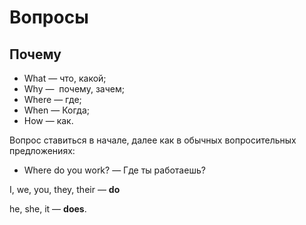 # Вопросы

## Почему

* What — что, какой;
* Why —  почему, зачем;
* Where — где;
* When — Когда;
* How — как.

Вопрос ставиться в начале, далее как в обычных вопросительных предложениях:

* Where do you work? — Где ты работаешь?

I, we, you, they, their — **do**

he, she, it — **does**.
